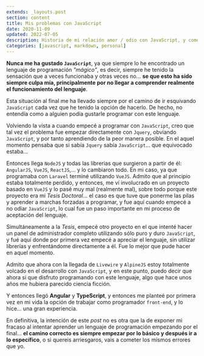 ```yaml
---
extends: _layouts.post
section: content
title: Mis problemas con JavaScript
date: 2020-11-09
updated: 2022-07-05
description: Historia de mi relación amor / odio con JavaScript, y como gracias a NodeJS y las librerías que surgiero bajo su sombra, como VueJS, Angular, AlpineJS o React.
categories: [javascript, markdown, personal]
---
```


**Nunca me ha gustado `JavaScript`**, ya que siempre lo he encontrado un lenguaje de programación *"mágico"*, es decir, siempre he tenido la sensación que a veces funcionaba y otras veces no... **se que esto ha sido siempre culpa mía, principalmente por no llegar a comprender realmente el funcionamiento del lenguaje**. 

Esta situación al final me ha llevado siempre por el camino de ir esquivando `JavaScript` cada vez que he tenido la opción de hacerlo. De hecho, no entendía como a alguien podía gustarle programar con este lenguaje.

Volviendo la vista a cuando empecé a programar con `JavaScript`, creo que tal vez el problema fue empezar directamente con `Jquery`, obviando `JavaScript`, y por tanto aprendiendo de la peor manera posible. En el aquel momento pensaba que si sabía `Jquery` sabía `JavaScript`... que equivocado estaba...

Entonces llega `NodeJS` y todas las librerias que surgieron a partir de él: `AngularJS`, `VueJS`, `ReactJS`,... y lo cambiaron todo. En mi caso, ya que programaba con `Laravel` terminé utilizando `VueJS`. Admito que al principio estaba totalmente perdido, y entonces, me ví involucrado en un proyecto basado en `VueJS` y lo pasé muy mal (realmente mal), sobre todo porque este proyecto era mi *Tesis Doctoral*... el caso es que tuve que ponerme las pilas y aprender a marchas forzadas a programar, y fue aquí cuando empecé a no odiar `JavaScript`, lo cual fue un paso importante en mi proceso de aceptación del lenguaje.

Simultáneamente a la *Tesis*, empecé otro proyecto en el que intenté hacer un panel de administrador completo utilizando sólo puro y duro `JavaScript`, y fué aquí donde por primera vez empecé a apreciar el lenguaje, sin utilizar librerías y enfrentándome directamente a él. Fue lo mejor que pude hacer en aquel momento. 

Admito que ahora con la llegada de `Livewire` y `AlpineJS` estoy totalmente volcado en el desarrollo con `JavaScript`, y en este punto, puedo decir que ahora si que disfruto programando con este lenguaje, algo que hace unos años me hubiera parecido ciencia ficción.

Y entonces llegó **Angular** y **TypeScript**, y entonces me planteé por primera vez en mi vida la opción de trabajar como programador `front-end`, y lo hice... una gran experiencia.

En definitiva, la intención de este *post* no es otra que la de exponer mi fracaso al intentar aprender un lenguaje de programación empezando por el final... **el camino correcto es siempre empezar por lo básico y después ir a lo específico**, o si quereis arriesgaros, vais a cometer los mismos errores que yo.

